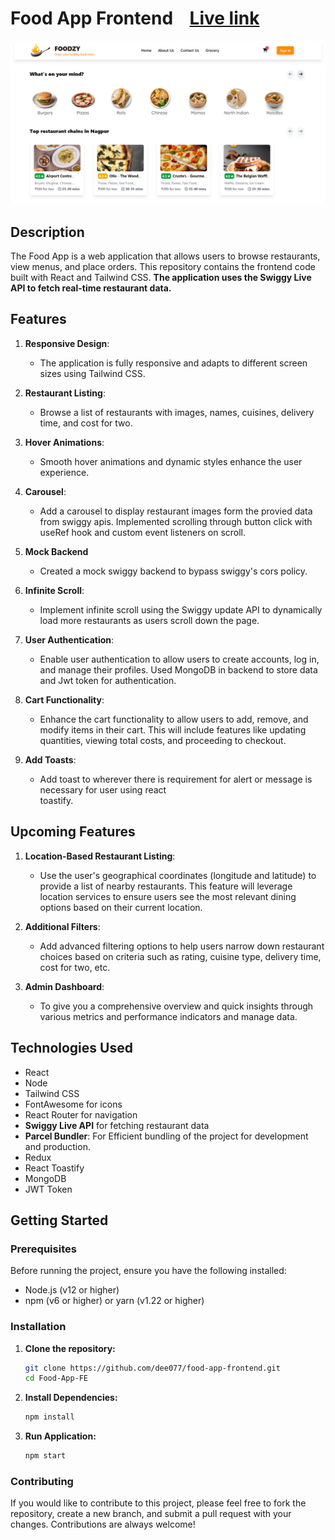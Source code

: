 # Food App Frontend &nbsp;&nbsp;&nbsp;[Live link](https://food-app.deepanshu-sahu-projects.live/)


![Food App](./src/images/ss.png)

## Description

The Food App is a web application that allows users to browse restaurants, view menus, and place orders. This repository contains the frontend code built with React and Tailwind CSS. **The application uses the Swiggy Live API to fetch real-time restaurant data.**

## Features

1. **Responsive Design**: 
    - The application is fully responsive and adapts to different screen sizes using Tailwind CSS.

2. **Restaurant Listing**: 
    - Browse a list of restaurants with images, names, cuisines, delivery time, and cost for two.

3. **Hover Animations**: 
    - Smooth hover animations and dynamic styles enhance the user experience.

4. **Carousel**:
    - Add a carousel to display restaurant images form the provied data from swiggy apis. Implemented scrolling 
      through button click with useRef hook and custom event listeners on scroll. 

5. **Mock Backend**
    - Created a mock swiggy backend to bypass swiggy's cors policy.

6. **Infinite Scroll**: 
    - Implement infinite scroll using the Swiggy update API to dynamically load more restaurants as users 
      scroll down the page.

7. **User Authentication**: 
    - Enable user authentication to allow users to create accounts, log in, and manage their profiles. Used 
     MongoDB in backend to store data and Jwt token for authentication.

8. **Cart Functionality**: 
    - Enhance the cart functionality to allow users to add, remove, and modify items in their cart. This will 
      include features like updating quantities, viewing total costs, and proceeding to checkout.

9. **Add Toasts**:
    - Add toast to wherever there is requirement for alert or message is necessary for user using react     
      toastify.
 
## Upcoming Features

1. **Location-Based Restaurant Listing**: 
    - Use the user's geographical coordinates (longitude and latitude) to provide a list of nearby restaurants. 
      This feature will leverage location services to ensure users see the most relevant dining options based 
      on their current location.

2. **Additional Filters**: 
    - Add advanced filtering options to help users narrow down restaurant choices based on criteria such as 
      rating, cuisine type, delivery time, cost for two, etc.

3. **Admin Dashboard**:
    - To give you a comprehensive overview and quick insights through various metrics and performance indicators and manage data.


## Technologies Used

- React
- Node
- Tailwind CSS
- FontAwesome for icons
- React Router for navigation
- **Swiggy Live API** for fetching restaurant data
- **Parcel Bundler**: For Efficient bundling of the project for development and production.
- Redux
- React Toastify
- MongoDB
- JWT Token

## Getting Started

### Prerequisites

Before running the project, ensure you have the following installed:

- Node.js (v12 or higher)
- npm (v6 or higher) or yarn (v1.22 or higher)

### Installation

1. **Clone the repository:**
   ```bash
   git clone https://github.com/dee077/food-app-frontend.git
   cd Food-App-FE
   ```

2. **Install Dependencies:**
    ```bash
    npm install
    ```

3. **Run Application:**
    ```bash
    npm start
    ```

### Contributing

If you would like to contribute to this project, please feel free to fork the repository, create a new branch, and submit a pull request with your changes. Contributions are always welcome!
